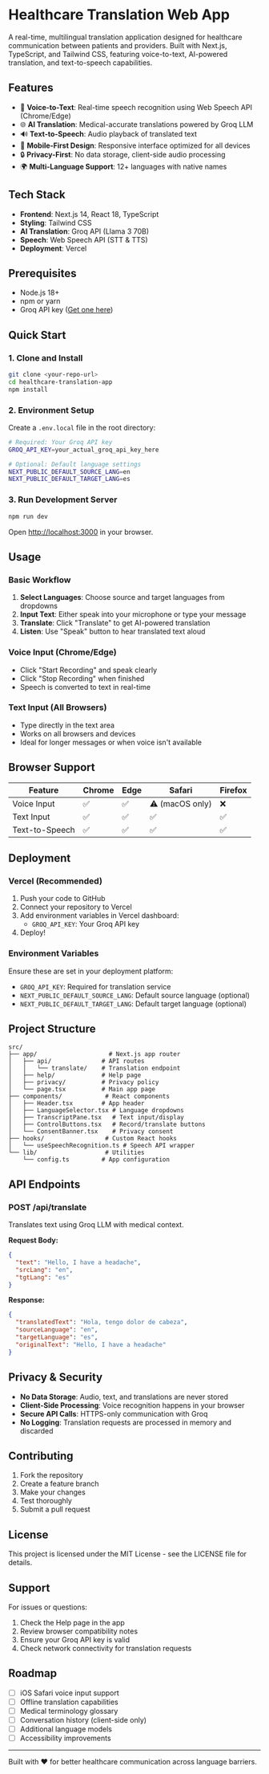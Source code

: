 # Healthcare Translation Web App

A real-time, multilingual translation application designed for healthcare communication between patients and providers. Built with Next.js, TypeScript, and Tailwind CSS, featuring voice-to-text, AI-powered translation, and text-to-speech capabilities.

## Features

- 🎤 **Voice-to-Text**: Real-time speech recognition using Web Speech API (Chrome/Edge)
- 🌐 **AI Translation**: Medical-accurate translations powered by Groq LLM
- 🔊 **Text-to-Speech**: Audio playback of translated text
- 📱 **Mobile-First Design**: Responsive interface optimized for all devices
- 🔒 **Privacy-First**: No data storage, client-side audio processing
- 🌍 **Multi-Language Support**: 12+ languages with native names

## Tech Stack

- **Frontend**: Next.js 14, React 18, TypeScript
- **Styling**: Tailwind CSS
- **AI Translation**: Groq API (Llama 3 70B)
- **Speech**: Web Speech API (STT & TTS)
- **Deployment**: Vercel

## Prerequisites

- Node.js 18+ 
- npm or yarn
- Groq API key ([Get one here](https://console.groq.com/))

## Quick Start

### 1. Clone and Install

```bash
git clone <your-repo-url>
cd healthcare-translation-app
npm install
```

### 2. Environment Setup

Create a `.env.local` file in the root directory:

```bash
# Required: Your Groq API key
GROQ_API_KEY=your_actual_groq_api_key_here

# Optional: Default language settings
NEXT_PUBLIC_DEFAULT_SOURCE_LANG=en
NEXT_PUBLIC_DEFAULT_TARGET_LANG=es
```

### 3. Run Development Server

```bash
npm run dev
```

Open [http://localhost:3000](http://localhost:3000) in your browser.

## Usage

### Basic Workflow

1. **Select Languages**: Choose source and target languages from dropdowns
2. **Input Text**: Either speak into your microphone or type your message
3. **Translate**: Click "Translate" to get AI-powered translation
4. **Listen**: Use "Speak" button to hear translated text aloud

### Voice Input (Chrome/Edge)

- Click "Start Recording" and speak clearly
- Click "Stop Recording" when finished
- Speech is converted to text in real-time

### Text Input (All Browsers)

- Type directly in the text area
- Works on all browsers and devices
- Ideal for longer messages or when voice isn't available

## Browser Support

| Feature | Chrome | Edge | Safari | Firefox |
|---------|--------|------|--------|---------|
| Voice Input | ✅ | ✅ | ⚠️ (macOS only) | ❌ |
| Text Input | ✅ | ✅ | ✅ | ✅ |
| Text-to-Speech | ✅ | ✅ | ✅ | ✅ |

## Deployment

### Vercel (Recommended)

1. Push your code to GitHub
2. Connect your repository to Vercel
3. Add environment variables in Vercel dashboard:
   - `GROQ_API_KEY`: Your Groq API key
4. Deploy!

### Environment Variables

Ensure these are set in your deployment platform:

- `GROQ_API_KEY`: Required for translation service
- `NEXT_PUBLIC_DEFAULT_SOURCE_LANG`: Default source language (optional)
- `NEXT_PUBLIC_DEFAULT_TARGET_LANG`: Default target language (optional)

## Project Structure

```
src/
├── app/                    # Next.js app router
│   ├── api/              # API routes
│   │   └── translate/    # Translation endpoint
│   ├── help/             # Help page
│   ├── privacy/          # Privacy policy
│   └── page.tsx          # Main app page
├── components/            # React components
│   ├── Header.tsx        # App header
│   ├── LanguageSelector.tsx # Language dropdowns
│   ├── TranscriptPane.tsx   # Text input/display
│   ├── ControlButtons.tsx   # Record/translate buttons
│   └── ConsentBanner.tsx    # Privacy consent
├── hooks/                 # Custom React hooks
│   └── useSpeechRecognition.ts # Speech API wrapper
└── lib/                   # Utilities
    └── config.ts         # App configuration
```

## API Endpoints

### POST /api/translate

Translates text using Groq LLM with medical context.

**Request Body:**
```json
{
  "text": "Hello, I have a headache",
  "srcLang": "en",
  "tgtLang": "es"
}
```

**Response:**
```json
{
  "translatedText": "Hola, tengo dolor de cabeza",
  "sourceLanguage": "en",
  "targetLanguage": "es",
  "originalText": "Hello, I have a headache"
}
```

## Privacy & Security

- **No Data Storage**: Audio, text, and translations are never stored
- **Client-Side Processing**: Voice recognition happens in your browser
- **Secure API Calls**: HTTPS-only communication with Groq
- **No Logging**: Translation requests are processed in memory and discarded

## Contributing

1. Fork the repository
2. Create a feature branch
3. Make your changes
4. Test thoroughly
5. Submit a pull request

## License

This project is licensed under the MIT License - see the LICENSE file for details.

## Support

For issues or questions:
1. Check the Help page in the app
2. Review browser compatibility notes
3. Ensure your Groq API key is valid
4. Check network connectivity for translation requests

## Roadmap

- [ ] iOS Safari voice input support
- [ ] Offline translation capabilities
- [ ] Medical terminology glossary
- [ ] Conversation history (client-side only)
- [ ] Additional language models
- [ ] Accessibility improvements

---

Built with ❤️ for better healthcare communication across language barriers.
